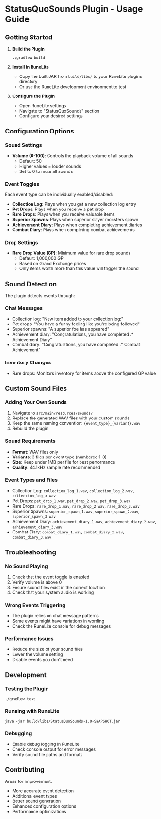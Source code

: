 # StatusQuoSounds Plugin - Usage Guide

## Getting Started

1. **Build the Plugin**
   ```
   ./gradlew build
   ```

2. **Install in RuneLite**
   - Copy the built JAR from `build/libs/` to your RuneLite plugins directory
   - Or use the RuneLite development environment to test

3. **Configure the Plugin**
   - Open RuneLite settings
   - Navigate to "StatusQuoSounds" section
   - Configure your desired settings

## Configuration Options

### Sound Settings
- **Volume (0-100)**: Controls the playback volume of all sounds
  - Default: 50
  - Higher values = louder sounds
  - Set to 0 to mute all sounds

### Event Toggles
Each event type can be individually enabled/disabled:

- **Collection Log**: Plays when you get a new collection log entry
- **Pet Drops**: Plays when you receive a pet drop  
- **Rare Drops**: Plays when you receive valuable items
- **Superior Spawns**: Plays when superior slayer monsters spawn
- **Achievement Diary**: Plays when completing achievement diaries
- **Combat Diary**: Plays when completing combat achievements

### Drop Settings
- **Rare Drop Value (GP)**: Minimum value for rare drop sounds
  - Default: 1,000,000 GP
  - Based on Grand Exchange prices
  - Only items worth more than this value will trigger the sound

## Sound Detection

The plugin detects events through:

### Chat Messages
- Collection log: "New item added to your collection log:"
- Pet drops: "You have a funny feeling like you're being followed"
- Superior spawns: "A superior foe has appeared"
- Achievement diary: "Congratulations, you have completed .* Achievement Diary"
- Combat diary: "Congratulations, you have completed .* Combat Achievement"

### Inventory Changes
- Rare drops: Monitors inventory for items above the configured GP value

## Custom Sound Files

### Adding Your Own Sounds

1. Navigate to `src/main/resources/sounds/`
2. Replace the generated WAV files with your custom sounds
3. Keep the same naming convention: `{event_type}_{variant}.wav`
4. Rebuild the plugin

### Sound Requirements
- **Format**: WAV files only
- **Variants**: 3 files per event type (numbered 1-3)
- **Size**: Keep under 1MB per file for best performance
- **Quality**: 44.1kHz sample rate recommended

### Event Types and Files
- Collection Log: `collection_log_1.wav`, `collection_log_2.wav`, `collection_log_3.wav`
- Pet Drops: `pet_drop_1.wav`, `pet_drop_2.wav`, `pet_drop_3.wav`
- Rare Drops: `rare_drop_1.wav`, `rare_drop_2.wav`, `rare_drop_3.wav`
- Superior Spawns: `superior_spawn_1.wav`, `superior_spawn_2.wav`, `superior_spawn_3.wav`
- Achievement Diary: `achievement_diary_1.wav`, `achievement_diary_2.wav`, `achievement_diary_3.wav`
- Combat Diary: `combat_diary_1.wav`, `combat_diary_2.wav`, `combat_diary_3.wav`

## Troubleshooting

### No Sound Playing
1. Check that the event toggle is enabled
2. Verify volume is above 0
3. Ensure sound files exist in the correct location
4. Check that your system audio is working

### Wrong Events Triggering
- The plugin relies on chat message patterns
- Some events might have variations in wording
- Check the RuneLite console for debug messages

### Performance Issues
- Reduce the size of your sound files
- Lower the volume setting
- Disable events you don't need

## Development

### Testing the Plugin
```
./gradlew test
```

### Running with RuneLite
```
java -jar build/libs/StatusQuoSounds-1.0-SNAPSHOT.jar
```

### Debugging
- Enable debug logging in RuneLite
- Check console output for error messages
- Verify sound file paths and formats

## Contributing

Areas for improvement:
- More accurate event detection
- Additional event types
- Better sound generation
- Enhanced configuration options
- Performance optimizations
